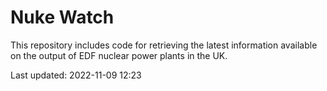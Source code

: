 # Nuke Watch

This repository includes code for retrieving the latest information available on the output of EDF nuclear power plants in the UK.

Last updated: 2022-11-09 12:23